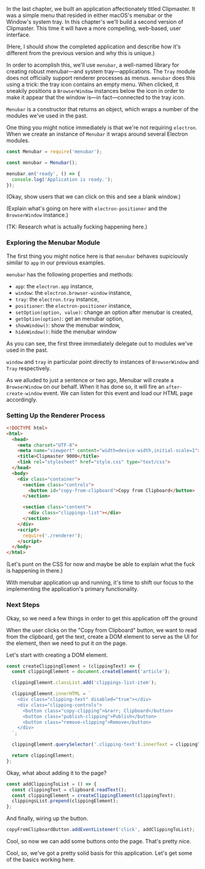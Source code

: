 In the last chapter, we built an application affectionately titled Clipmaster. It was a simple menu that resided in either macOS's menubar or the Window's system tray. In this chapter's we'll build a second version of Clipmaster. This time it will have a more compelling, web-based, user interface.

(Here, I should show the completed application and describe how it's different from the previous version and why this is unique.)

In order to acomplish this, we'll use `menubar`, a well-named library for creating robust menubar—and system tray—applications. The `Tray` module does not officially support renderer processes as menus. `menubar` does this using a trick: the tray icon contains an empty menu. When clicked, it sneakily positions a `BrowserWindow` instances below the icon in order to make it appear that the window is—in fact—connected to the tray icon.

`Menubar` is a constructor that returns an object, which wraps a number of the modules we've used in the past.

One thing you might notice immediately is that we're not requiring `electron`. When we create an instance of `Menubar` it wraps around several Electron modules.

```js
const Menubar = require('menubar');

const menubar = Menubar();

menubar.on('ready', () => {
  console.log('Application is ready.');
});
```

(Okay, show users that we can click on this and see a blank window.)

(Explain what's going on here with `electron-positioner` and the `BrowserWindow` instance.)

(TK: Research what is actually fucking happening here.)

### Exploring the Menubar Module

The first thing you might notice here is that `menubar` behaves supiciously similar to `app` in our previous examples.

`menubar` has the following properties and methods:

- `app`: the `electron.app` instance,
- `window`: the `electron.browser-window` instance,
- `tray`: the `electron.tray` instance,
- `positioner`: the `electron-positioner` instance,
- `setOption(option, value)`: change an option after menubar is created,
- `getOption(option)`: get an menubar option,
- `showWindow()`: show the menubar window,
- `hideWindow()`: hide the menubar window

As you can see, the first three immediately delegate out to modules we've used in the past.

`window` and `tray` in particular point directly to instances of `BrowserWindow` and `Tray` respectively.

As we alluded to just a sentence or two ago, Menubar will create a `BrowserWindow` on our behalf. When it has done so, it will fire an `after-create-window` event. We can listen for this event and load our HTML page accordingly.

### Setting Up the Renderer Process

```html
<!DOCTYPE html>
<html>
  <head>
    <meta charset="UTF-8">
    <meta name="viewport" content="width=device-width,initial-scale=1">
    <title>Clipmaster 9000</title>
    <link rel="stylesheet" href="style.css" type="text/css">
  </head>
  <body>
    <div class="container">
      <section class="controls">
        <button id="copy-from-clipboard">Copy from Clipboard</button>
      </section>

      <section class="content">
        <div class="clippings-list"></div>
      </section>
    </div>
    <script>
      require('./renderer');
    </script>
  </body>
</html>
```


(Let's punt on the CSS for now and maybe be able to explain what the fuck is happening in there.)

With menubar application up and running, it's time to shift our focus to the implementing the application's primary functionality.

### Next Steps

Okay, so we need a few things in order to get this application off the ground

When the user clicks on the "Copy from Clipboard"  button, we want to read from the clipboard, get the text, create a DOM element to serve as the UI for the element, then we need to put it on the page.

Let's start with creating a DOM element.

```js
const createClippingElement = (clippingText) => {
  const clippingElement = document.createElement('article');

  clippingElement.classList.add('clippings-list-item');

  clippingElement.innerHTML = `
    <div class="clipping-text" disabled="true"></div>
    <div class="clipping-controls">
      <button class="copy-clipping">&rarr; Clipboard</button>
      <button class="publish-clipping">Publish</button>
      <button class="remove-clipping">Remove</button>
    </div>
  `;

  clippingElement.querySelector('.clipping-text').innerText = clippingText;

  return clippingElement;
};
```

Okay, what about adding it to the page?

```js
const addClippingToList = () => {
  const clippingText = clipboard.readText();
  const clippingElement = createClippingElement(clippingText);
  clippingsList.prepend(clippingElement);
};
```

And finally, wiring up the button.

```js
copyFromClipboardButton.addEventListener('click', addClippingToList);
```

Cool, so now we can add some buttons onto the page. That's pretty nice.

Cool, so, we've got a pretty solid basis for this application. Let's get some of the basics working here.